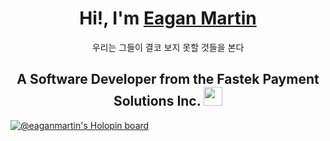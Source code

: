 <h1 align="center">Hi!, I'm <a href="https://github.com/eagan-martin">Eagan Martin</a></h1>

<p align="center">우리는 그들이 결코 보지 못할 것들을 본다</p>

<h2 align="center">
  A Software Developer from the Fastek Payment Solutions Inc. 
  <img src="https://avatars.githubusercontent.com/u/94345400?s=400&u=94c8f09c5f104c16cf44924546759c1f0c1f580b&v=4" height="30" width="30"/>
</h2>

[![@eaganmartin's Holopin board](https://holopin.me/eaganmartin)](https://holopin.io/@eaganmartin)
